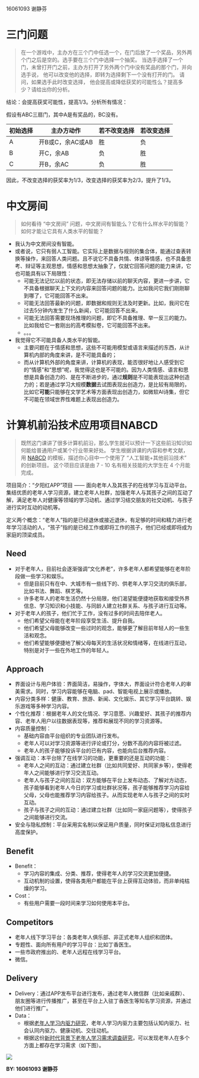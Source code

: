 16061093 谢静芬



# 三门问题

> 在一个游戏中，主办方在三个门中任选一个，在门后放了一个奖品，另外两个门之后是空的。选手要在三个门中选择一个抽奖。 当选手选择了一个门，未曾打开门之前，主办方打开了另外两个门中没有奖品的那个门，并向选手说， 他可以改变他的选择，即转为选择剩下一个没有打开的门。 请问，如果选手此时改变选择， 他会提高或降低获奖的可能性么？提高多少？请给出你的分析。 

结论：会提高获奖可能性，提高1/3。分析所有情况：

假设有ABC三扇门，其中A是有奖品的，BC没有。

| 初始选择 | 主办方动作       | 若不改变选择 | 若改变选择 |
| -------- | ---------------- | ------------ | ---------- |
| A        | 开B或C，余AC或AB | 胜           | 负         |
| B        | 开C，余AB        | 负           | 胜         |
| C        | 开B，余AC        | 负           | 胜         |

因此，不改变选择的获奖率为1/3，改变选择的获奖率为2/3，提升了1/3。

# 中文房间

> 如何看待 “中文房间” 问题，中文房间有智能么？它有什么样水平的智能？如何才能让它具有人类水平的智能？

- 我认为中文房间没有智能。
- 或者说，它只有弱人工智能。它实际上是数据与规则的集合体，能通过查表转换等操作，来回答人类问题。且不说它不具备共情、体谅等情感，也不具备思考、辩证等主观思想，情感和思想太抽象了，仅就它回答问题的能力来讲，它也可能具有以下局限性：
  - 可能无法记忆以前的状态，即无法存储以前的聊天内容，更进一步讲，它不具备根据聊天上下文的内容来回答问题的能力。比如我问它我们刚刚聊到哪了，它可能回答不出来。
  - 可能无法回答最新的问题，即数据和规则无法及时更新。比如，我问它在过去5分钟内发生了什么新闻，它可能回答不出来。
  - 可能无法回答需要现场推理的问题，即它不具备推理、举一反三的能力。比如我给它一套刚出的高考模拟卷，它可能回答不出来。
  - 。。。
- 我觉得它不可能具备人类水平的智能。
  - 主要问题在于情感和思想，这些不可能用模型或语言来描述的东西，从计算机内部的角度来讲，是不可能具备的；
  - 而从计算机外部的角度来讲，计算机的表现，能否很好地让人感受到它的“情感”和“思想”呢，我觉得这也是不可能的。因为人类情感、语言和思想是具备创造力的、是在不断进步的，通过**规则**是不可能表现出这种创造力的；若是通过学习大规模**数据**去试图表现出创造力，是比较有局限的，比如它**可能**只能够在文学艺术等方面表现出创造力，如微软AI诗集，但它不可能在领域世界性难题上表现出创造力。

# 计算机前沿技术应用项目NABCD

> 既然这门课讲了很多计算机前沿，那么学生就可以预计一下这些前沿知识如何能给普通用户或某个行业带来好处。 学生根据讲课的内容和参考文献，用 [NABCD](https://www.cnblogs.com/xinz/archive/2010/12/01/1893323.html) 的模板，描述你心目中一个使用了 “人工智能+其他前沿技术” 的创新项目。 这个项目应该是由 7 - 10 名有相关技能的大学生在 4 个月能完成。

项目简介：“夕阳红APP”项目 —— 面向老年人及其孩子的在线学习与互动平台。集结优质的老年人学习资源，建立老年人社群，加强老年人与其孩子之间的互动了解，满足老年人对健康等领域的学习动机、通过学习结交朋友的社交动机、与孩子进行实时互动的动机等。

定义两个概念：“老年人”指的是已经退休或接近退休，有足够的时间和精力进行老年学习活动的人，“孩子”指的是已经工作或即将工作的孩子，他们已经或即将成为家庭的顶梁成员。

## Need

- 对于老年人，目前社会逐渐强调“文化养老”，许多老年人都希望能够在老年阶段做一些学习和娱乐。
  - 但是目前只有在中、大城市有一些线下的、供老年人学习交流的俱乐部，比如书法、舞蹈、棋艺等。
  - 许多老年人的老年生活仍然十分局限，他们渴望能便捷地获取和接受外界信息、学习知识和小技能、与同龄人建立社群关系、与孩子进行互动等。
- 对于老年人的孩子，他们忙于工作，没有过多的时间去陪伴老人。
  - 他们希望父母能在老年阶段享受生活、提升自我。
  - 他们希望父母能够改变一些过时的观念，能够更了解目前年轻人的一些生活和观念。
  - 他们希望能够便捷地了解父母每天的生活状况和情绪等，在线进行互动，特别是对于一些在外地工作的年轻人。

## Approach

- 界面设计与用户体验：界面简洁，易操作，字体大，界面设计符合老年人的审美需求。同时，学习内容能够在电脑、pad、智能电视上展示或播放。
- 内容分类多样：健康、教育、旅游、新闻、文化娱乐、其它学习平台跳转、娱乐游戏等多种学习内容。
- 个性化推荐：根据老年人的文化情况、学习意愿、兴趣爱好、其孩子的推荐内容、老年人用户以往数据表现等，推荐和展现不同的学习资源等。
- 内容质量控制：
  - 基础内容由平台组织的专业团队进行发布。
  - 老年人可以对学习资源等进行评论或打分，分数不高的内容将被过滤。
  - 老年人的孩子能够投诉平台的已有内容，也能向后台推荐内容。
- 强调互动：本平台除了在线学习的功能，更重要的还是互动的功能：
  - 老年人之间的互动：通过建立社群（比如共同爱好、共同家乡等），使得老年人之间能够进行学习交流互动。
  - 老年人与孩子之间的互动：双方能够在平台上发布动态、了解对方动态，孩子能够看到老年人今日的学习或社群状况等，孩子能够推荐学习内容给父母，父母也能推荐学习内容给孩子。从而实现老年人与孩子之间的实时互动。
  - 孩子与孩子之间的互动：通过建立社群（比如同一家庭问题等），使得孩子之间能够进行交流。
- 安全与隐私控制：平台采用实名制以保证用户质量，同时保证对隐私信息进行高度保护。

## Benefit

- Benefit：
  - 学习内容的集成、分类、推荐，使得老年人的学习交流更加便捷。
  - 互动机制的设置，使得各类用户都能在平台上获得互动体验，而非单纯枯燥的学习。
- Cost：
  - 有些用户需要一段时间来学习如何使用本平台。

## Competitors

- 老年人线下学习平台：各类老年人俱乐部、非正式老年人组织和团体。
- 专题性、面向所有用户的学习平台：比如丁香医生。
- 一些市政府推出的、老年人远程在线学习平台。
- 微信。

## Delivery

- Delivery：通过APP发布平台进行发布，通过老年人微信群（比如亲戚群）、朋友圈等进行传播推广，甚至在平台上入驻丁香医生等知名学习资源，并通过他们进行推广。
- Data：
  - 根据[老年人学习内驱力研究](https://www.baidu.com/link?url=ozYkbnHRw5UTYC7EGLsJxowrTh_GGs9dP8DK0OJvSwQIyWX4mWWsb2w_JOem-_I0h3N8neVfgX-MpZKVpQpKuSkmyjilZZiVP9_WHT_9UlrqF2WdV93b7wiXPDgkP4Lt&wd=&eqid=deae22c70005357e000000035cc7baeb)，老年人学习内驱力主要包括认知内驱力、社会认同内驱力、健康动机、交往动机。
  - 根据这份[新时代背景下老年人学习需求调查研究](http://www.cnki.net/KCMS/detail/detail.aspx?QueryID=3&CurRec=6&dbcode=CJFQ&dbname=CJFDLAST2018&filename=CQGB201804003&urlid=&yx=&uid=WEEvREcwSlJHSldRa1FhcTdWa2JKYXhQTVBQRW1RYTl5OVhDSnRFVk42cz0=$9A4hF_YAuvQ5obgVAqNKPCYcEjKensW4IQMovwHtwkF4VYPoHbKxJw!!&v=MDQ3NjFYMUx1eFlTN0RoMVQzcVRyV00xRnJDVVJMT2ZZK1Z2RnluaFc3dk5KanpNYkxHNEg5bk1xNDlGWjRSOGU=)，可以发现老年人在多个方面上都存在学习需求（如下图）。

![](https://img2018.cnblogs.com/blog/1629866/201904/1629866-20190430105913121-1472279478.png)





**BY: 16061093 谢静芬** 